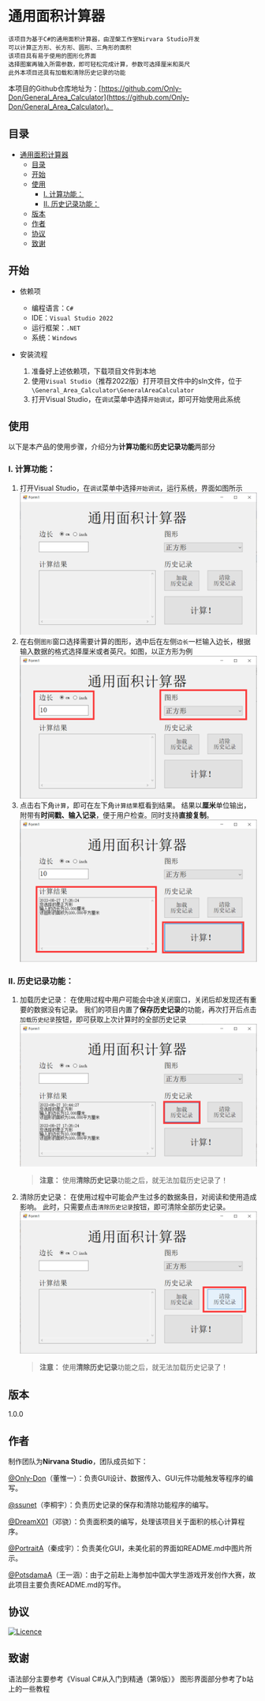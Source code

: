 # 通用面积计算器


    该项目为基于C#的通用面积计算器，由涅槃工作室Nirvara Studio开发
    可以计算正方形、长方形、圆形、三角形的面积
    该项目具有易于使用的图形化界面
    选择图案再输入所需参数，即可轻松完成计算，参数可选择厘米和英尺
    此外本项目还具有加载和清除历史记录的功能

   本项目的Github仓库地址为：[https://github.com/Only-Don/General_Area_Calculator](https://github.com/Only-Don/General_Area_Calculator)。
## 目录
- [通用面积计算器](#通用面积计算器)
  - [目录](#目录)
  - [开始](#开始)
  - [使用](#使用)
    - [I. 计算功能：](#i-计算功能)
    - [II. 历史记录功能：](#ii-历史记录功能)
  - [版本](#版本)
  - [作者](#作者)
  - [协议](#协议)
  - [致谢](#致谢)

## 开始
* 依赖项
  * 编程语言：`C#`
  * IDE：`Visual Studio 2022`
  * 运行框架：`.NET`
  * 系统：`Windows`

* 安装流程
  1. 准备好上述依赖项，下载项目文件到本地
  2. 使用`Visual Studio`（推荐2022版）打开项目文件中的sln文件，位于`\General_Area_Calculator\GeneralAreaCalculator` 
  3. 打开Visual Studio，在`调试`菜单中选择`开始调试`，即可开始使用此系统


## 使用
以下是本产品的使用步骤，介绍分为**计算功能**和**历史记录功能**两部分
### I. 计算功能：
1. 打开Visual Studio，在`调试`菜单中选择`开始调试`，运行系统，界面如图所示
   ![开始](./README依赖/开始界面.png)
2. 在右侧`图形`窗口选择需要计算的图形，选中后在左侧`边长`一栏输入边长，根据输入数据的格式选择厘米或者英尺。如图，以正方形为例
   ![计算](./README依赖/计算.png)
3. 点击右下角`计算`，即可在左下角`计算结果`框看到结果。
   结果以**厘米**单位输出，附带有**时间戳、输入记录**，便于用户检查。同时支持**直接复制**。
   ![结果](./README依赖/结果.png)

### II. 历史记录功能：
1. 加载历史记录：
   在使用过程中用户可能会中途关闭窗口，关闭后却发现还有重要的数据没有记录。
   我们的项目内置了**保存历史记录**的功能，再次打开后点击`加载历史纪录`按钮，即可获取上次计算时的全部历史记录
   ![加载记录](./README依赖/加载记录.png)
   >**注意：** 使用**清除历史记录**功能之后，就无法加载历史记录了！
2. 清除历史记录：
   在使用过程中可能会产生过多的数据条目，对阅读和使用造成影响。
   此时，只需要点击`清除历史记录`按钮，即可清除全部历史记录。
![清除记录](./README依赖/清除记录.png)
   >**注意：** 使用**清除历史记录**功能之后，就无法加载历史记录了！
   

## 版本
1.0.0

## 作者
制作团队为**Nirvana Studio**，团队成员如下：

[@Only-Don](https://github.com/Only-Don)（董惟一）：负责GUI设计、数据传入、GUI元件功能触发等程序的编写。

[@ssunet](https://github.com/ssunet)（李桐宇）：负责历史记录的保存和清除功能程序的编写。

[@DreamX01](https://github.com/DreamX01)（邓骁）：负责面积类的编写，处理该项目关于面积的核心计算程序。

[@PortraitA](https://github.com/PortraitA)（秦成宇）：负责美化GUI，未美化前的界面如README.md中图片所示。

[@PotsdamaA](https://github.com/PotsdamA)（王一涵）：由于之前赴上海参加中国大学生游戏开发创作大赛，故此项目主要负责README.md的写作。

## 协议
[![Licence](https://img.shields.io/github/license/Ileriayo/markdown-badges?style=for-the-badge)](./LICENSE)

## 致谢
语法部分主要参考《Visual C#从入门到精通（第9版）》
图形界面部分参考了b站上的一些教程
